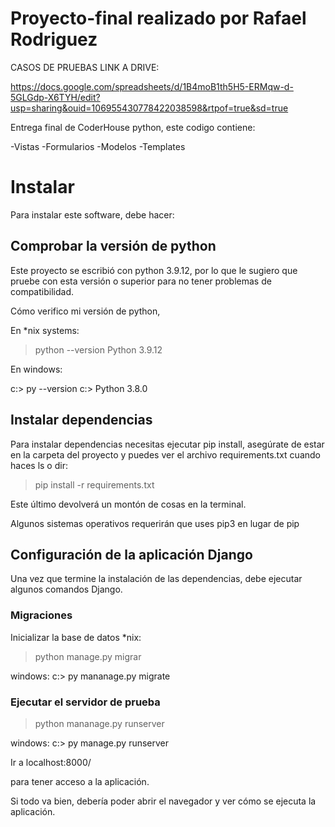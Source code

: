 # Proyecto-final realizado por Rafael Rodriguez

CASOS DE PRUEBAS LINK A DRIVE: 

https://docs.google.com/spreadsheets/d/1B4moB1th5H5-ERMqw-d-5GLGdp-X6TYH/edit?usp=sharing&ouid=106955430778422038598&rtpof=true&sd=true


Entrega final de CoderHouse python, este codigo contiene:

-Vistas
-Formularios
-Modelos
-Templates

# Instalar

Para instalar este software, debe hacer:

## Comprobar la versión de python 
Este proyecto se escribió con python 3.9.12, por lo que le sugiero que pruebe con esta versión o superior para no tener problemas de compatibilidad.

Cómo verifico mi versión de python, 

En *nix systems:

> python --version
> Python 3.9.12 

En windows:

c:\> py --version
c:\> Python 3.8.0

## Instalar dependencias

Para instalar dependencias necesitas ejecutar pip install, asegúrate de estar en la carpeta del proyecto y puedes ver el archivo requirements.txt cuando haces ls o dir:

> pip install -r requirements.txt

Este último devolverá un montón de cosas en la terminal.

Algunos sistemas operativos requerirán que uses pip3 en lugar de pip

## Configuración de la aplicación Django

Una vez que termine la instalación de las dependencias, debe ejecutar algunos comandos Django.

### Migraciones

Inicializar la base de datos
*nix:
> python manage.py migrar

windows:
c:\> py mananage.py migrate


### Ejecutar el servidor de prueba

> python mananage.py runserver

windows:
c:\> py manage.py runserver

Ir a localhost:8000/

para tener acceso a la aplicación.

Si todo va bien, debería poder abrir el navegador y ver cómo se ejecuta la aplicación.
